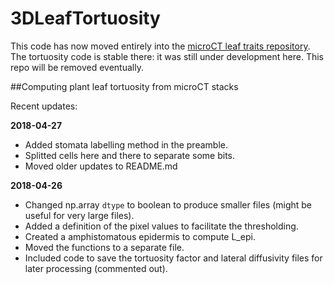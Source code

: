 # 3DLeafTortuosity

This code has now moved entirely into the [microCT leaf traits repository](https://github.com/gtrancourt/microCT-leaf-traits). The tortuosity code is stable there: it was still under development here. This repo will be removed eventually.

##Computing plant leaf tortuosity from microCT stacks

Recent updates:

__2018-04-27__
- Added stomata labelling method in the preamble.
- Splitted cells here and there to separate some bits.
- Moved older updates to README.md

__2018-04-26__
- Changed np.array `dtype` to boolean to produce smaller files (might be useful for very large files).
- Added a definition of the pixel values to facilitate the thresholding.
- Created a amphistomatous epidermis to compute L_epi.
- Moved the functions to a separate file.
- Included code to save the tortuosity factor and lateral diffusivity files for later processing (commented out).
